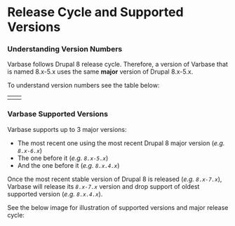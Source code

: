 # Release Cycle and Supported Versions

### Understanding Version Numbers

Varbase follows Drupal 8 release cycle. Therefore, a version of Varbase that is named 8.x-5.x uses the same **major** version of Drupal 8.x-5.x.

To understand version numbers see the table below:

|  |  |
| :--- | :--- |
|  |  |

### Varbase Supported Versions

Varbase supports up to 3 major versions:

* The most recent one using the most recent Drupal 8 major version \(_e.g. `8.x-6.x`_\)
* The one before it \(_e.g. `8.x-5.x`_\)
* And the one before it \(_e.g. `8.x.4.x`_\)

Once the most recent stable version of Drupal 8 is released \(_e.g. `8.x-7.x`_\), Varbase will release its _`8.x-7.x`_ version and drop support of oldest supported version \(_e.g. `8.x.4.x`_\).

See the below image for illustration of supported versions and major release cycle:






